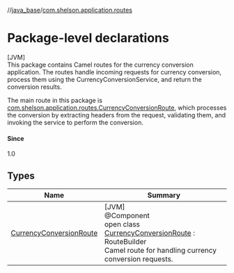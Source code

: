 //[java_base](../../index.md)/[com.shelson.application.routes](index.md)

# Package-level declarations

[JVM]\
This package contains Camel routes for the currency conversion application. The routes handle incoming requests for currency conversion, process them using the CurrencyConversionService, and return the conversion results. 

 The main route in this package is [com.shelson.application.routes.CurrencyConversionRoute](-currency-conversion-route/index.md), which processes the conversion by extracting headers from the request, validating them, and invoking the service to perform the conversion. 

#### Since

1.0

## Types

| Name | Summary |
|---|---|
| [CurrencyConversionRoute](-currency-conversion-route/index.md) | [JVM]<br>@Component<br>open class [CurrencyConversionRoute](-currency-conversion-route/index.md) : RouteBuilder<br>Camel route for handling currency conversion requests. |
